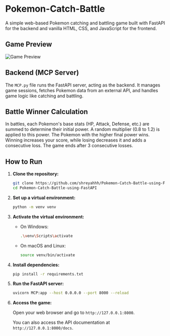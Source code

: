 # Pokemon-Catch-Battle

A simple web-based Pokemon catching and battling game built with FastAPI for the backend and vanilla HTML, CSS, and JavaScript for the frontend.

## Game Preview

![Game Preview](https://github.com/user-attachments/assets/2c3d8183-09ae-4f23-ae1a-a4b1ac506e6c)


## Backend (MCP Server)

The `MCP.py` file runs the FastAPI server, acting as the backend. It manages game sessions, fetches Pokemon data from an external API, and handles game logic like catching and battling.

## Battle Winner Calculation

In battles, each Pokemon's base stats (HP, Attack, Defense, etc.) are summed to determine their initial power. A random multiplier (0.8 to 1.2) is applied to this power. The Pokemon with the higher final power wins. Winning increases your score, while losing decreases it and adds a consecutive loss. The game ends after 3 consecutive losses. 

## How to Run

1.  **Clone the repository:**

    ```bash
    git clone https://github.com/shreyahhh/Pokemon-Catch-Battle-using-FastAPI.git
    cd Pokemon-Catch-Battle-using-FastAPI
    ```

2.  **Set up a virtual environment:**

    ```bash
    python -m venv venv
    ```

3.  **Activate the virtual environment:**

    *   On Windows:

        ```bash
        .\venv\Scripts\activate
        ```

    *   On macOS and Linux:

        ```bash
        source venv/bin/activate
        ```

4.  **Install dependencies:**

    ```bash
    pip install -r requirements.txt
    ```

5.  **Run the FastAPI server:**

    ```bash
    uvicorn MCP:app --host 0.0.0.0 --port 8000 --reload
    ```

6.  **Access the game:**

    Open your web browser and go to `http://127.0.0.1:8000`.

    You can also access the API documentation at `http://127.0.0.1:8000/docs`. 
